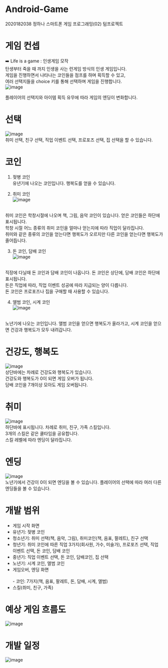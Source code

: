 # Android-Game
2020182038 정하나 스마트폰 게임 프로그래밍(02) 텀프로젝트

# 게임 컨셉
➡️ Life is a game : 인생게임 모작  
탄생부터 죽을 때 까지 인생을 사는 런게임 방식의 인생 게임입니다.<br/> 
게임을 진행하면서 나타나는 코인들을 점프를 하며 획득할 수 있고,<br/>
여러 선택지들을 choice 키를 통해 선택하며 게임을 진행합니다.<br/>
![image](https://user-images.githubusercontent.com/73771420/229375499-0a246779-467b-4f42-99ba-7219c42a142d.png)<br/> 

플레이어의 선택지와 아이템 획득 유무에 따라 게임의 엔딩이 변화합니다.
# 선택
![image](https://user-images.githubusercontent.com/73771420/229376023-ab9c7ecb-7776-41e9-a86b-16ee6304e13f.png)<br/> 
취미 선택, 친구 선택, 직업 이벤트 선택, 프로포즈 선택, 집 선택을 할 수 있습니다.<br/> 

# 코인
1. 젖병 코인<br/> 
유년기에 나오는 코인입니다. 행복도를 얻을 수 있습니다.

2. 취미 코인<br/> 
![image](https://user-images.githubusercontent.com/73771420/229375826-7aa221a8-87c5-4373-950e-cf4bfd5d6886.png)
<br/> 
취미 코인은 학창시절에 나오며 책, 그림, 음악 코인이 있습니다. 얻은 코인들은 하단에 표시됩니다.<br/> 
학창 시절 어느 종류의 취미 코인을 얼마나 얻는지에 따라 직업이 달라집니다.<br/> 
취미와 같은 종류의 코인을 얻는다면 행복도가 오르지만 다른 코인을 얻는다면 행복도가 줄어듭니다.<br/> 

3. 돈 코인, 담배 코인<br/> 
![image](https://user-images.githubusercontent.com/73771420/229376500-bb089fe4-5b0f-461f-b89b-402f933647cd.png)
<br/> 
직장에 다닐때 돈 코인과 담배 코인이 나옵니다. 돈 코인은 상단에, 담배 코인은 하단에 표시됩니다.<br/> 
돈은 직업에 따라, 직업 이벤트 성공에 따라 지급되는 양이 다릅니다.<br/> 
돈 코인은 프로포즈나 집을 구매할 때 사용할 수 있습니다.
<br/> 

4. 앨범 코인, 시계 코인<br/> 
![image](https://user-images.githubusercontent.com/73771420/229376690-a542c26a-dc2a-416f-9ab3-8c8dfc038ccc.png)
<br/> 
노년기에 나오는 코인입니다. 앨범 코인을 얻으면 행복도가 올라가고, 시계 코인을 얻으면 건강과 행복도가 모두 내려갑니다.<br/> 

# 건강도, 행복도
![image](https://user-images.githubusercontent.com/73771420/229376412-f5adc67c-bd78-4bda-9275-946eb1c89f99.png)
<br/> 
상단바에는 차례로 건강도와 행복도가 있습니다.<br/> 
건강도와 행복도가 0이 되면 게임 오버가 됩니다.<br/> 
담배 코인을 7개이상 모아도 게임 오버됩니다.<br/> 

# 취미 
![image](https://user-images.githubusercontent.com/73771420/229376825-533e404b-88d2-4575-97f8-f0d0db87af6b.png)
<br/> 
하단바에 표시됩니다. 차례로 취미, 친구, 가족 스킬입니다. <br/> 
3개의 스킬은 같은 쿨타임을 공유합니다. <br/> 
스킬 레벨에 따라 엔딩이 달라집니다.<br/> 

# 엔딩
![image](https://user-images.githubusercontent.com/73771420/229376959-8baea979-821a-46c6-9d1c-a8320218ab5c.png)
<br/> 노년기에서 건강이 0이 되면 엔딩을 볼 수 있습니다. 플레이어의 선택에 따라 여러 다른 엔딩들을 볼 수 있습니다.<br/> 


# 개발 범위
- 게임 시작 화면<br/> 
- 유년기: 젖병 코인<br/> 
- 청소년기: 취미 선택(책, 음악, 그림), 취미코인(책, 음표, 팔레트), 친구 선택<br/> 
- 청년기: 취미 코인에 따른 직업 3가지(회사원, 가수, 미술가), 프로포즈 선택, 직업 이벤트 선택, 돈 코인, 담배 코인<br/> 
- 중년기: 직업 이벤트 선택, 돈 코인, 담배코인, 집 선택<br/> 
- 노년기: 시계 코인, 앨범 코인<br/> 
- 게임오버, 엔딩 화면<br/> 
<br/>- 코인: 7가지(책, 음표, 팔레트, 돈, 담배, 시계, 앨범)<br/> 
- 스킬(취미, 친구, 가족)<br/> 

# 예상 게임 흐름도
![image](https://user-images.githubusercontent.com/73771420/229431307-37bcd4ab-8fbb-403e-aa4f-0053d35c1d36.png)


# 개발 일정
![image](https://user-images.githubusercontent.com/73771420/229430849-d7408f1c-4884-4e87-9bdf-0c825c5e1098.png)

